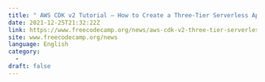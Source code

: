 ```yaml
---
title: " AWS CDK v2 Tutorial – How to Create a Three-Tier Serverless Application "
date: 2021-12-25T21:32:22Z
link: https://www.freecodecamp.org/news/aws-cdk-v2-three-tier-serverless-application/?utm_medium=RSS&utm_source=news.12bit.vn
site: www.freecodecamp.org/news
language: English
category:
  -   
draft: false
---
```

